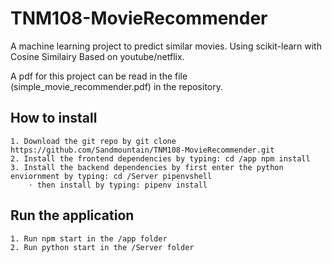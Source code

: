 # TNM108-MovieRecommender
A machine learning project to predict similar movies. Using scikit-learn with Cosine Similairy Based on youtube/netflix.

A pdf for this project can be read in the file (simple_movie_recommender.pdf) in the repository.


## How to install
	
	1. Download the git repo by git clone https://github.com/Sandmountain/TNM108-MovieRecommender.git
	2. Install the frontend dependencies by typing: cd /app npm install
	3. Install the backend dependencies by first enter the python enviornment by typing: cd /Server pipenvshell
		⋅ then install by typing: pipenv install


## Run the application

	1. Run npm start in the /app folder
	2. Run python start in the /Server folder



